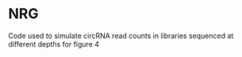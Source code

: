 # NRG

Code used to simulate circRNA read counts in libraries sequenced at different depths for figure 4
